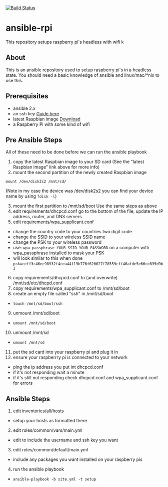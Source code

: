 [![Build Status](https://travis-ci.com/amerenda/ansible-rpi.svg?branch=master)](https://travis-ci.com/amerenda/ansible-rpi)

# ansible-rpi
This repository setups raspberry pi's headless with wifi
k
## About
This is an ansible repository used to setup raspberry pi's in a headless state. You should need a basic knowledge of ansible and linux/mac/\*nix to use this.

## Prerequisites
- ansible 2.x
- an ssh key [Guide here](https://help.github.com/articles/generating-a-new-ssh-key-and-adding-it-to-the-ssh-agent/ "Generating a new SSH key and adding it to the ssh-agent")
- latest Raspbian image [Download](https://www.raspberrypi.org/documentation/installation/installing-images/ "INSTALLING OPERATING SYSTEM IMAGES")
- a Raspberry Pi with some kind of wifi

## Pre Ansible Steps
All of these need to be done before we can run the ansible playbook

1. copy the latest Raspbian image to your SD card
   (See the "latest Raspbian image" link above for more info)
2. mount the second partition of the newly created Raspbian image
  ```
  mount /dev/disk2s2 /mnt/sd/
  ```

   (Note in my case the device was /dev/disk2s2 you can find your device name by using `fdisk -l`)

3. mount the first partition to /mnt/sd/boot
   Use the same steps as above
4. edit requirements/dhcpcd.conf
   go to the bottom of the file, update the IP address, router, and DNS servers
5. edit requirements/wpa\_supplicant.conf
  * change the country code to your countries two digit code
  * change the SSID to your wireless SSID name
  * change the PSK to your wireless password
  * use: `wpa_passphrase YOUR_SSID YOUR_PASSWORD` on a computer with wpa\_passphrase installed to mask your PSK
  * will look similar to this when done `psk=ceff3c46ec98932f4cea44f19b776f620027f78559cff46afde5e66ce835d9b2`
6. copy requirements/dhcpcd.conf to (and overwrite) /mnt/sd/etc/dhcpd.conf
7. copy requirements/wpa\_supplicant.conf to /mnt/sd/boot
8. create an empty file called "ssh" in /mnt/sd/boot
  * `touch /mnt/sd/boot/ssh`
9. unmount /mnt/sd/boot
  * `umount /mnt/sd/boot`
10. unmount /mnt/sd
  * `umount /mnt/sd`
11. put the sd card into your raspberry pi and plug it in
12. ensure your raspberrry pi is connected to your network
  * ping the ip address you put int dhcpcd.conf
  * if it's not responding wait a minute
  * if it's still not responding check dhcpcd.conf and wpa\_supplicant.conf for errors

## Ansible Steps
1. edit inventories/all/hosts
  * setup your hosts as formatted there
2. edit roles/common/vars/main.yml
  * edit to include the username and ssh key you want
3. edit roles/common/default/main.yml
  * include any packages you want installed on your raspberry pis
4. run the ansible playbook
  * `ansible-playbook -b site.yml -t setup`
